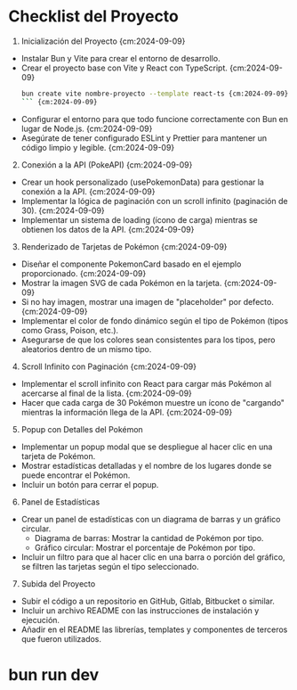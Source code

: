 # Checklist del Proyecto

1. Inicialización del Proyecto {cm:2024-09-09}
  - Instalar Bun y Vite para crear el entorno de desarrollo.
  - Crear el proyecto base con Vite y React con TypeScript. {cm:2024-09-09}
    ```bash {cm:2024-09-09}
    bun create vite nombre-proyecto --template react-ts {cm:2024-09-09}
    ``` {cm:2024-09-09}
  - Configurar el entorno para que todo funcione correctamente con Bun en lugar de Node.js. {cm:2024-09-09}
  - Asegúrate de tener configurado ESLint y Prettier para mantener un código limpio y legible. {cm:2024-09-09}

2. Conexión a la API (PokeAPI) {cm:2024-09-09}
  - Crear un hook personalizado (usePokemonData) para gestionar la conexión a la API. {cm:2024-09-09}
  - Implementar la lógica de paginación con un scroll infinito (paginación de 30). {cm:2024-09-09}
  - Implementar un sistema de loading (ícono de carga) mientras se obtienen los datos de la API. {cm:2024-09-09}

3. Renderizado de Tarjetas de Pokémon {cm:2024-09-09}
  - Diseñar el componente PokemonCard basado en el ejemplo proporcionado. {cm:2024-09-09}
  - Mostrar la imagen SVG de cada Pokémon en la tarjeta. {cm:2024-09-09}
  - Si no hay imagen, mostrar una imagen de "placeholder" por defecto. {cm:2024-09-09}
  - Implementar el color de fondo dinámico según el tipo de Pokémon (tipos como Grass, Poison, etc.).
  - Asegurarse de que los colores sean consistentes para los tipos, pero aleatorios dentro de un mismo tipo.

4. Scroll Infinito con Paginación {cm:2024-09-09}
  - Implementar el scroll infinito con React para cargar más Pokémon al acercarse al final de la lista. {cm:2024-09-09}
  - Hacer que cada carga de 30 Pokémon muestre un ícono de "cargando" mientras la información llega de la API. {cm:2024-09-09}

5. Popup con Detalles del Pokémon
  - Implementar un popup modal que se despliegue al hacer clic en una tarjeta de Pokémon.
  - Mostrar estadísticas detalladas y el nombre de los lugares donde se puede encontrar el Pokémon.
  - Incluir un botón para cerrar el popup.

6. Panel de Estadísticas
  - Crear un panel de estadísticas con un diagrama de barras y un gráfico circular.
    - Diagrama de barras: Mostrar la cantidad de Pokémon por tipo.
    - Gráfico circular: Mostrar el porcentaje de Pokémon por tipo.
  - Incluir un filtro para que al hacer clic en una barra o porción del gráfico, se filtren las tarjetas según el tipo seleccionado.

7. Subida del Proyecto
  - Subir el código a un repositorio en GitHub, Gitlab, Bitbucket o similar.
  - Incluir un archivo README con las instrucciones de instalación y ejecución.
  - Añadir en el README las librerías, templates y componentes de terceros que fueron utilizados.

# bun run dev